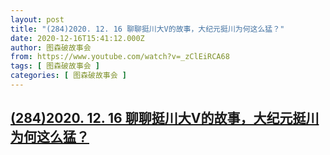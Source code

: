 ```yaml
---
layout: post
title: "(284)2020. 12. 16 聊聊挺川大V的故事，大纪元挺川为何这么猛？"
date: 2020-12-16T15:41:12.000Z
author: 图森破故事会
from: https://www.youtube.com/watch?v=_zClEiRCA68
tags: [ 图森破故事会 ]
categories: [ 图森破故事会 ]
---
```

<!--1608133272000-->
[(284)2020. 12. 16 聊聊挺川大V的故事，大纪元挺川为何这么猛？](https://www.youtube.com/watch?v=_zClEiRCA68)
------

<div>

</div>
